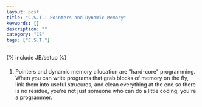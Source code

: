 ```yaml
---
layout: post
title: "C.S.T.: Pointers and Dynamic Memory"
keywords: []
description: ""
category: "CS"
tags: ["C.S.T."]
---
```

{% include JB/setup %}

#### 
1. Pointers and dynamic memory allocation are "hard-core" programming. When you
   can write programs that grab blocks of memory on the fly, link them into
   useful strucures, and clean everything at the end so there is no residue,
   you're not just someone who can do a little coding, you're a programmer.

